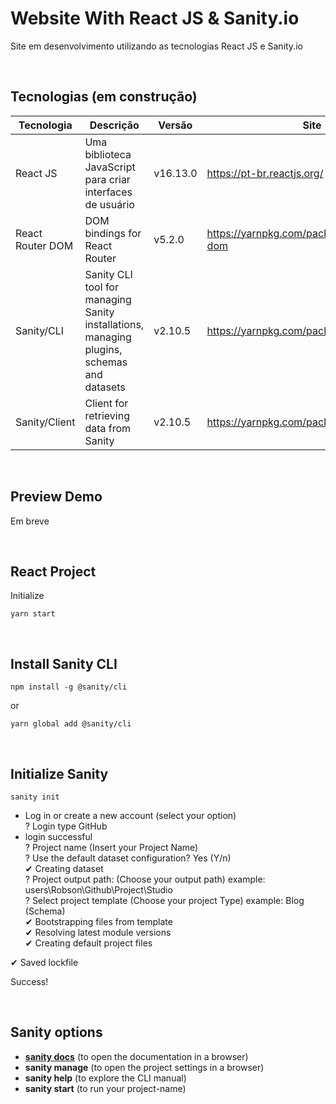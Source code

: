 # Website With React JS & Sanity.io

Site em desenvolvimento utilizando as tecnologias React JS e Sanity.io

<br>

## Tecnologias (em construção)

Tecnologia | Descrição | Versão | Site
------------ | ------------- | ------------ | ------------
React JS | Uma biblioteca JavaScript para criar interfaces de usuário | v16.13.0 | https://pt-br.reactjs.org/
React Router DOM | DOM bindings for React Router | v5.2.0| https://yarnpkg.com/package/react-router-dom
Sanity/CLI| Sanity CLI tool for managing Sanity installations, managing plugins, schemas and datasets | v2.10.5 | https://yarnpkg.com/package/@sanity/cli
Sanity/Client | Client for retrieving data from Sanity | v2.10.5 | https://yarnpkg.com/package/@sanity/client


<br>

## Preview Demo

Em breve

<br>

## React Project


Initialize
```
yarn start
```

<br>


## Install Sanity CLI

```
npm install -g @sanity/cli
```
or

```
yarn global add @sanity/cli
```
<br>

## Initialize Sanity

```
sanity init
```

- Log in or create a new account (select your option)<br>
? Login type GitHub <br>
- login successful <br>
? Project name (Insert your Project Name) <br>
? Use the default dataset configuration? Yes     (Y/n) <br>
✔ Creating dataset <br>
? Project output path: (Choose your output path) example: users\Robson\Github\Project\Studio <br>
? Select project template (Choose your project Type) example: Blog (Schema) <br>
✔ Bootstrapping files from template <br>
✔ Resolving latest module versions <br>
✔ Creating default project files <br>

✔ Saved lockfile

Success! 

<br>

## Sanity options

+ [**sanity docs**](https://www.sanity.io/docs/sanity-studio) (to open the documentation in a browser)
+ **sanity manage** (to open the project settings in a browser)
+ **sanity help** (to explore the CLI manual)
+ **sanity start** (to run your project-name)
